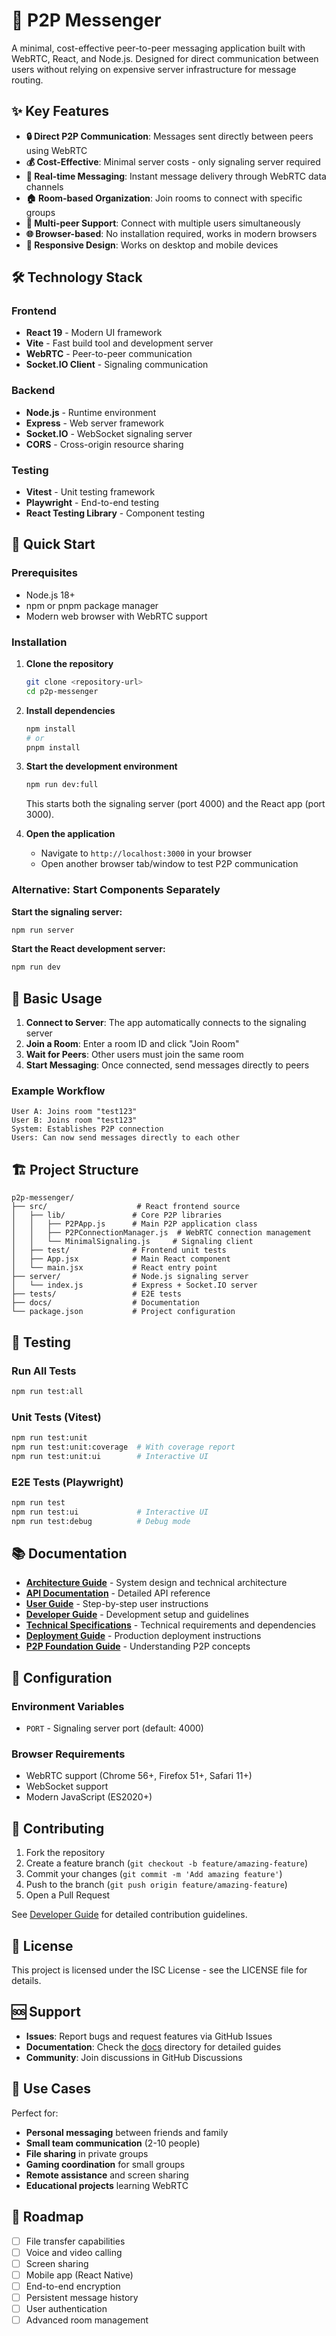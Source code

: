 # 🔗 P2P Messenger

A minimal, cost-effective peer-to-peer messaging application built with WebRTC, React, and Node.js. Designed for direct communication between users without relying on expensive server infrastructure for message routing.

## ✨ Key Features

- **🔒 Direct P2P Communication**: Messages sent directly between peers using WebRTC
- **💰 Cost-Effective**: Minimal server costs - only signaling server required
- **🚀 Real-time Messaging**: Instant message delivery through WebRTC data channels
- **🏠 Room-based Organization**: Join rooms to connect with specific groups
- **👥 Multi-peer Support**: Connect with multiple users simultaneously
- **🌐 Browser-based**: No installation required, works in modern browsers
- **📱 Responsive Design**: Works on desktop and mobile devices

## 🛠️ Technology Stack

### Frontend
- **React 19** - Modern UI framework
- **Vite** - Fast build tool and development server
- **WebRTC** - Peer-to-peer communication
- **Socket.IO Client** - Signaling communication

### Backend
- **Node.js** - Runtime environment
- **Express** - Web server framework
- **Socket.IO** - WebSocket signaling server
- **CORS** - Cross-origin resource sharing

### Testing
- **Vitest** - Unit testing framework
- **Playwright** - End-to-end testing
- **React Testing Library** - Component testing

## 🚀 Quick Start

### Prerequisites
- Node.js 18+ 
- npm or pnpm package manager
- Modern web browser with WebRTC support

### Installation

1. **Clone the repository**
   ```bash
   git clone <repository-url>
   cd p2p-messenger
   ```

2. **Install dependencies**
   ```bash
   npm install
   # or
   pnpm install
   ```

3. **Start the development environment**
   ```bash
   npm run dev:full
   ```
   This starts both the signaling server (port 4000) and the React app (port 3000).

4. **Open the application**
   - Navigate to `http://localhost:3000` in your browser
   - Open another browser tab/window to test P2P communication

### Alternative: Start Components Separately

**Start the signaling server:**
```bash
npm run server
```

**Start the React development server:**
```bash
npm run dev
```

## 📖 Basic Usage

1. **Connect to Server**: The app automatically connects to the signaling server
2. **Join a Room**: Enter a room ID and click "Join Room"
3. **Wait for Peers**: Other users must join the same room
4. **Start Messaging**: Once connected, send messages directly to peers

### Example Workflow
```
User A: Joins room "test123"
User B: Joins room "test123" 
System: Establishes P2P connection
Users: Can now send messages directly to each other
```

## 🏗️ Project Structure

```
p2p-messenger/
├── src/                    # React frontend source
│   ├── lib/               # Core P2P libraries
│   │   ├── P2PApp.js      # Main P2P application class
│   │   ├── P2PConnectionManager.js  # WebRTC connection management
│   │   └── MinimalSignaling.js     # Signaling client
│   ├── test/              # Frontend unit tests
│   ├── App.jsx            # Main React component
│   └── main.jsx           # React entry point
├── server/                # Node.js signaling server
│   └── index.js           # Express + Socket.IO server
├── tests/                 # E2E tests
├── docs/                  # Documentation
└── package.json           # Project configuration
```

## 🧪 Testing

### Run All Tests
```bash
npm run test:all
```

### Unit Tests (Vitest)
```bash
npm run test:unit
npm run test:unit:coverage  # With coverage report
npm run test:unit:ui        # Interactive UI
```

### E2E Tests (Playwright)
```bash
npm run test
npm run test:ui             # Interactive UI
npm run test:debug          # Debug mode
```

## 📚 Documentation

- **[Architecture Guide](docs/ARCHITECTURE.md)** - System design and technical architecture
- **[API Documentation](docs/API.md)** - Detailed API reference
- **[User Guide](docs/USER_GUIDE.md)** - Step-by-step user instructions
- **[Developer Guide](docs/DEVELOPER_GUIDE.md)** - Development setup and guidelines
- **[Technical Specifications](docs/TECHNICAL_SPECS.md)** - Technical requirements and dependencies
- **[Deployment Guide](docs/DEPLOYMENT.md)** - Production deployment instructions
- **[P2P Foundation Guide](docs/00-p2p-foundation-guide.md)** - Understanding P2P concepts

## 🔧 Configuration

### Environment Variables
- `PORT` - Signaling server port (default: 4000)

### Browser Requirements
- WebRTC support (Chrome 56+, Firefox 51+, Safari 11+)
- WebSocket support
- Modern JavaScript (ES2020+)

## 🤝 Contributing

1. Fork the repository
2. Create a feature branch (`git checkout -b feature/amazing-feature`)
3. Commit your changes (`git commit -m 'Add amazing feature'`)
4. Push to the branch (`git push origin feature/amazing-feature`)
5. Open a Pull Request

See [Developer Guide](docs/DEVELOPER_GUIDE.md) for detailed contribution guidelines.

## 📄 License

This project is licensed under the ISC License - see the LICENSE file for details.

## 🆘 Support

- **Issues**: Report bugs and request features via GitHub Issues
- **Documentation**: Check the [docs](docs/) directory for detailed guides
- **Community**: Join discussions in GitHub Discussions

## 🎯 Use Cases

Perfect for:
- **Personal messaging** between friends and family
- **Small team communication** (2-10 people)
- **File sharing** in private groups
- **Gaming coordination** for small groups
- **Remote assistance** and screen sharing
- **Educational projects** learning WebRTC

## 🔮 Roadmap

- [ ] File transfer capabilities
- [ ] Voice and video calling
- [ ] Screen sharing
- [ ] Mobile app (React Native)
- [ ] End-to-end encryption
- [ ] Persistent message history
- [ ] User authentication
- [ ] Advanced room management
